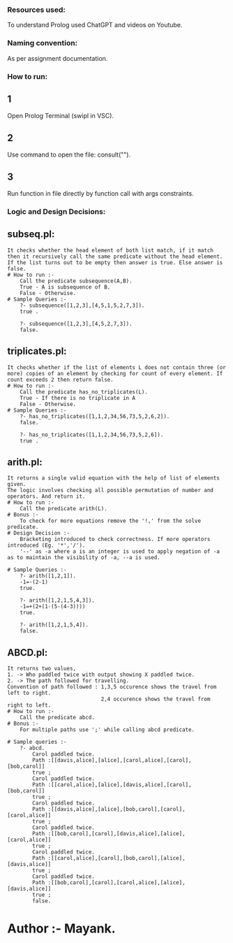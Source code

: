 ### Resources used:
To understand Prolog used ChatGPT and videos on Youtube.

### Naming convention:
As per assignment documentation.

### How to run:
## 1
Open Prolog Terminal (swipl in VSC).
## 2
Use command to open the file: consult("<filename>").
## 3
Run function in file directly by function call with args constraints.

### Logic and Design Decisions:
## subseq.pl:
    It checks whether the head element of both list match, if it match then it recursively call the same predicate without the head element. If the list turns out to be empty then answer is true. Else answer is false.
    # How to run :- 
        Call the predicate subsequence(A,B).
        True - A is subsequence of B.
        False - Otherwise.
    # Sample Queries :-
        ?- subsequence([1,2,3],[4,5,1,5,2,7,3]).
        true .

        ?- subsequence([1,2,3],[4,5,2,7,3]).
        false.

## triplicates.pl:
    It checks whether if the list of elements L does not contain three (or more) copies of an element by checking for count of every element. If count exceeds 2 then return false.
    # How to run :- 
        Call the predicate has_no_triplicates(L).
        True - If there is no triplicate in A
        False - Otherwise.
    # Sample Queries :-
        ?- has_no_triplicates([1,1,2,34,56,73,5,2,6,2]).
        false.

        ?- has_no_triplicates([1,1,2,34,56,73,5,2,6]).
        true .

## arith.pl:
    It returns a single valid equation with the help of list of elements given.
    The logic involves checking all possible permutation of number and operators. And return it.
    # How to run :- 
        Call the predicate arith(L).
    # Bonus :-
        To check for more equations remove the '!,' from the solve predicate.
    # Design Decision :- 
        Bracketing introduced to check correctness. If more operators introduced (Eg. '*','/').
        '--' as -a where a is an integer is used to apply negation of -a as to maintain the visibility of -a, --a is used.

    # Sample Queries :-
        ?- arith([1,2,1]).
        -1=-(2-1)
        true.

        ?- arith([1,2,1,5,4,3]).
        -1=+(2+(1-(5-(4-3))))
        true.

        ?- arith([1,2,1,5,4]).
        false.

## ABCD.pl:
    It returns two values,
    1. -> Who paddled twice with output showing X paddled twice.
    2. -> The path followed for travelling.
    Convention of path followed : 1,3,5 occurence shows the travel from left to right.
                                  2,4 occurence shows the travel from right to left.
    # How to run :- 
        Call the predicate abcd.
    # Bonus :-
        For multiple paths use ';' while calling abcd predicate.

    # Sample queries :-
        ?- abcd.
            Carol paddled twice.
            Path :[[davis,alice],[alice],[carol,alice],[carol],[bob,carol]]
            true ;
            Carol paddled twice.
            Path :[[carol,alice],[alice],[davis,alice],[carol],[bob,carol]]
            true ;
            Carol paddled twice.
            Path :[[davis,alice],[alice],[bob,carol],[carol],[carol,alice]]
            true ;
            Carol paddled twice.
            Path :[[bob,carol],[carol],[davis,alice],[alice],[carol,alice]]
            true ;
            Carol paddled twice.
            Path :[[carol,alice],[carol],[bob,carol],[alice],[davis,alice]]
            true ;
            Carol paddled twice.
            Path :[[bob,carol],[carol],[carol,alice],[alice],[davis,alice]]
            true ;
            false.
            
# Author :- Mayank.